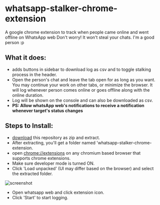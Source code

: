 # whatsapp-stalker-chrome-extension
A google chrome  extension to track when people came online and went offline on WhatsApp web
Don't worry! It won't steal your chats. I'm a good person :p
## What it does:
  - adds buttons in sidebar to download log as csv and to toggle stalking process in the header.
  - Open the person's chat and leave the tab open for as long as you want. You may continue your work on other tabs, or minimize the browser. It will log whenever person comes online or goes offline along with the online duration.
  - Log will be shown on the console and can also be downloaded as csv.
  - <b>PS: Allow whatsApp web's notifications to receive a notification whenever target's status changes</b>
## Steps to Install:
  - [download](https://github.com/utkarsh914/whatsapp-stalker-chrome-extension/archive/master.zip) this repository as zip and extract.
  - After extracting, you'll get a folder named 'whatsapp-stalker-chrome-extension.
  - open [chrome://extensions](chrome://extensions) on any chromium based browser that supports chrome extensions.
  - Make sure developer mode is turned ON.
  - Click 'Load unpacked' (UI may differ based on the browser) and select the extracted folder.
  
  ![screenshot](https://i.ibb.co/HThP3Zf/Screenshot-103.png)
  
  - Open whatsapp web and click extension icon.
  - Click 'Start' to start logging.
